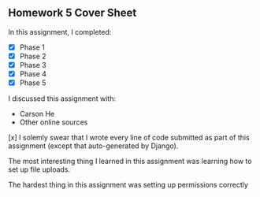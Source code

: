 Homework 5 Cover Sheet
----------------------

In this assignment, I completed:

- [x] Phase 1
- [x] Phase 2
- [x] Phase 3
- [x] Phase 4
- [x] Phase 5

I discussed this assignment with:

- Carson He
- Other online sources

[x] I solemly swear that I wrote every line of code submitted as part
of this assignment (except that auto-generated by Django).

The most interesting thing I learned in this assignment was learning how to set up file uploads.

The hardest thing in this assignment was setting up permissions correctly
